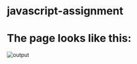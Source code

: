 # javascript-assignment
# The page looks like this:

![output](https://user-images.githubusercontent.com/122965547/215761821-1c0e3bbb-96d0-4827-ba38-e6a9eb93cfe4.jpg)

